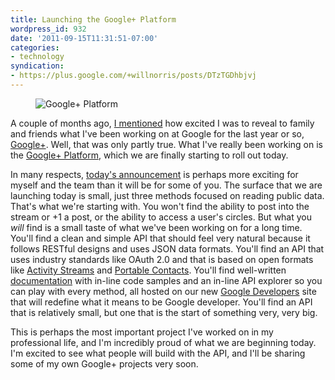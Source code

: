 ```yaml
---
title: Launching the Google+ Platform
wordpress_id: 932
date: '2011-09-15T11:31:51-07:00'
categories:
- technology
syndication:
- https://plus.google.com/+willnorris/posts/DTzTGDhbjvj
---
```


<aside class="alignright"><figure>
  <img src="plus-platform.jpg" alt="Google+ Platform">
</figure></aside>

A couple of months ago, [I mentioned][] how excited I was to reveal to family and friends what I've been working on at
Google for the last year or so, [Google+][].  Well, that was only partly true.  What I've really been working on is the
[Google+ Platform][], which we are finally starting to roll out today.

In many respects, [today's announcement][] is perhaps more exciting for myself and the team than it will be for some of
you.  The surface that we are launching today is small, just three methods focused on reading public data.  That's what
we're starting with.  You won't find the ability to post into the stream or +1 a post, or the ability to access a user's
circles.  But what you *will* find is a small taste of what we've been working on for a long time.  You'll find a clean
and simple API that should feel very natural because it follows RESTful designs and uses JSON data formats.  You'll find
an API that uses industry standards like OAuth 2.0 and that is based on open formats like [Activity Streams][] and
[Portable Contacts][].  You'll find well-written [documentation][Google+ Platform] with in-line code samples and an
in-line API explorer so you can play with every method, all hosted on our new [Google Developers][] site that will
redefine what it means to be Google developer.  You'll find an API that is relatively small, but one that is the start
of something very, very big.

This is perhaps the most important project I've worked on in my professional life, and I'm incredibly proud of what we
are beginning today.  I'm excited to see what people will build with the API, and I'll be sharing some of my own Google+
projects very soon.

[I mentioned]: /2011/06/google-plus
[Google+]: http://www.google.com/+/
[Google+ Platform]: http://developers.google.com/+/
[today's announcement]: http://googleplusplatform.blogspot.com/
[Activity Streams]: http://activitystrea.ms/
[Portable Contacts]: http://portablecontacts.net/
[Google Developers]: http://developers.google.com/readme
